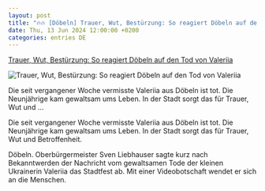 ```yaml
---
layout: post
title: "🔥🔥 [Döbeln] Trauer, Wut, Bestürzung: So reagiert Döbeln auf den Tod von Valeriia"
date: Thu, 13 Jun 2024 12:00:00 +0200
categories: entries DE
---
```

[Trauer, Wut, Bestürzung: So reagiert Döbeln auf den Tod von Valeriia](https://www.saechsische.de/doebeln/lokales/trauer-wut-bestuerzung-reaktionen-auf-den-tod-von-valeriia-6011503-plus.html)

![Trauer, Wut, Bestürzung: So reagiert Döbeln auf den Tod von Valeriia](https://image.saechsische.de/1200x675/m/6/m6x0vhjf4ayjnq4f0tqfamfgkb8kbl23.jpg)

Die seit vergangener Woche vermisste Valeriia aus Döbeln ist tot. Die Neunjährige kam gewaltsam ums Leben. In der Stadt sorgt das für Trauer, Wut und ...

Die seit vergangener Woche vermisste Valeriia aus Döbeln ist tot. Die Neunjährige kam gewaltsam ums Leben. In der Stadt sorgt das für Trauer, Wut und Betroffenheit.

Döbeln. Oberbürgermeister Sven Liebhauser sagte kurz nach Bekanntwerden der Nachricht vom gewaltsamen Tode der kleinen Ukrainerin Valeriia das Stadtfest ab. Mit einer Videobotschaft wendet er sich an die Menschen.


